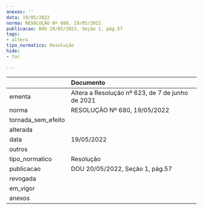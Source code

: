```yaml
---
anexos: ''
data: 19/05/2022
norma: RESOLUÇÃO Nº 680, 19/05/2022
publicacao: DOU 20/05/2022, Seção 1, pág.57
tags:
- altera
tipo_normatico: Resolução
hide: 
- toc 
 
---
```


|                    | Documento                                        |
|:-------------------|:-------------------------------------------------|
| ementa             | Altera a Resolução nº 623, de 7 de junho de 2021 |
| norma              | RESOLUÇÃO Nº 680, 19/05/2022                     |
| tornada_sem_efeito |                                                  |
| alterada           |                                                  |
| data               | 19/05/2022                                       |
| outros             |                                                  |
| tipo_normatico     | Resolução                                        |
| publicacao         | DOU 20/05/2022, Seção 1, pág.57                  |
| revogada           |                                                  |
| em_vigor           |                                                  |
| anexos             |                                                  |